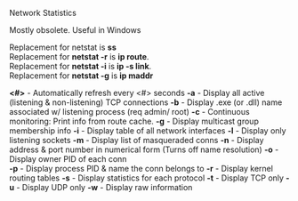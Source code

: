 
Network Statistics  
  

Mostly obsolete. Useful in Windows  
  
Replacement for netstat is **ss**  
Replacement for **netstat -r** is **ip route**.  
Replacement for **netstat -i** is **ip -s link**.  
Replacement for **netstat -g** is **ip maddr**  
  

**<#>** - Automatically refresh every <#> seconds
**-a** - Display all active (listening & non-listening) TCP connections
**-b** - Display .exe (or .dll) name associated w/ listening process (req admin/ root)
**-c** - Continuous monitoring: Print info from route cache.
**-g** - Display multicast group membership info
**-i** - Display table of all network interfaces
**-l** - Display only listening sockets
**-m** - Display list of masqueraded conns
**-n** - Display address & port number in numerical form (Turns off name resolution)
**-o** - Display owner PID of each conn  
**-p** - Display process PID & name the conn belongs to
**-r** - Display kernel routing tables
**-s** - Display statistics for each protocol
**-t** - Display TCP only
**-u** - Display UDP only
**-w** - Display raw information